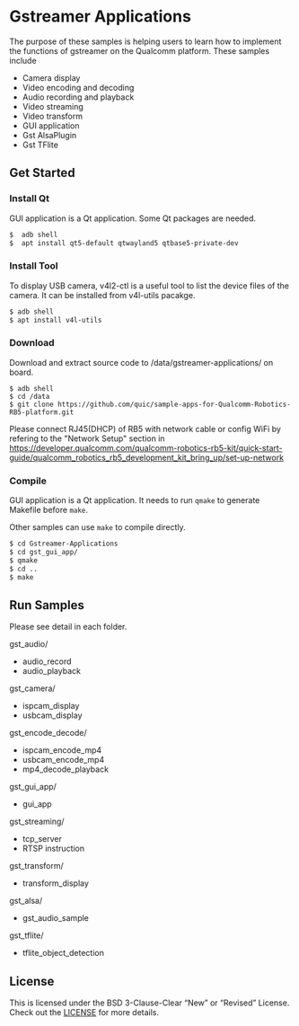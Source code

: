 # Gstreamer Applications

The purpose of these samples is helping users to learn how to implement the functions of gstreamer on the Qualcomm platform.  These samples include 

+ Camera display
+ Video encoding and decoding
+ Audio recording and playback 
+ Video streaming
+ Video transform
+ GUI application
+ Gst AlsaPlugin
+ Gst TFlite

## Get Started

### Install Qt

GUI application is a Qt application. Some Qt packages are needed.

```bash
$  adb shell
$  apt install qt5-default qtwayland5 qtbase5-private-dev
```

### Install Tool

To display USB camera, v4l2-ctl is a useful tool to list the device files of the camera. It can be installed from v4l-utils pacakge.

```bash
$ adb shell
$ apt install v4l-utils
```

### Download

Download and extract source code to /data/gstreamer-applications/ on board.
```
$ adb shell
$ cd /data
$ git clone https://github.com/quic/sample-apps-for-Qualcomm-Robotics-RB5-platform.git
```
Please connect RJ45(DHCP) of RB5 with network cable or config WiFi by refering to the "Network Setup" section in https://developer.qualcomm.com/qualcomm-robotics-rb5-kit/quick-start-guide/qualcomm_robotics_rb5_development_kit_bring_up/set-up-network 

### Compile

GUI application is a Qt application. It needs to run ```qmake``` to generate Makefile before ```make```. 

Other samples can use ```make``` to compile directly.

```bash
$ cd Gstreamer-Applications
$ cd gst_gui_app/
$ qmake
$ cd ..
$ make
```


## Run Samples

Please see detail in each folder.

gst_audio/

+ audio_record
+ audio_playback

gst_camera/

+ ispcam_display
+ usbcam_display

gst_encode_decode/

+ ispcam_encode_mp4
+ usbcam_encode_mp4
+ mp4_decode_playback

gst_gui_app/

+ gui_app

gst_streaming/

+ tcp_server
+ RTSP instruction

gst_transform/

+ transform_display

gst_alsa/

+ gst_audio_sample

gst_tflite/

+ tflite_object_detection

## License
This is licensed under the BSD 3-Clause-Clear “New” or “Revised” License. Check out the [LICENSE](LICENSE) for more details.

